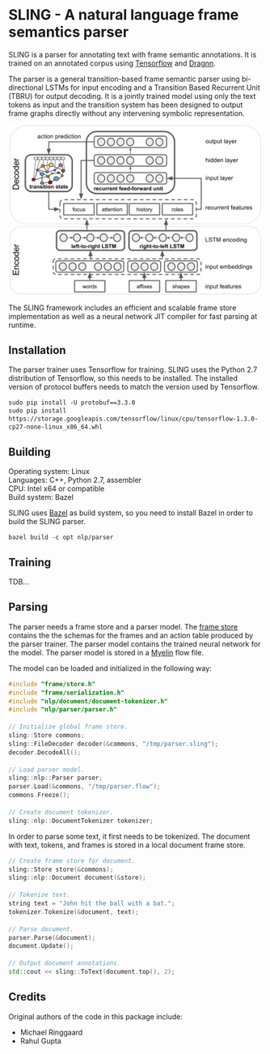 # SLING - A natural language frame semantics parser

SLING is a parser for annotating text with frame semantic annotations. It is
trained on an annotated corpus using [Tensorflow](https://www.tensorflow.org/)
and [Dragnn](https://github.com/tensorflow/models/blob/master/syntaxnet/g3doc/DRAGNN.md).

The parser is a general transition-based frame semantic parser using
bi-directional LSTMs for input encoding and a Transition Based Recurrent Unit
(TBRU) for output decoding. It is a jointly trained model using only the text
tokens as input and the transition system has been designed to output frame
graphs directly without any intervening symbolic representation.

![SLING neural network architecture.](./doc/report/network.svg)

The SLING framework includes an efficient and scalable frame store
implementation as well as a neural network JIT compiler for fast parsing at
runtime.

## Installation

The parser trainer uses Tensorflow for training. SLING uses the Python 2.7
distribution of Tensorflow, so this needs to be installed. The installed version
of protocol buffers needs to match the version used by Tensorflow.

```shell
sudo pip install -U protobuf==3.3.0
sudo pip install https://storage.googleapis.com/tensorflow/linux/cpu/tensorflow-1.3.0-cp27-none-linux_x86_64.whl
```

## Building

Operating system: Linux<br>
Languages: C++, Python 2.7, assembler<br>
CPU: Intel x64 or compatible<br>
Build system: Bazel<br>

SLING uses [Bazel](https://bazel.build/) as build system, so you need to install
Bazel in order to build the SLING parser.

```shell
bazel build -c opt nlp/parser
```

## Training

TDB...

## Parsing

The parser needs a frame store and a parser model. The [frame store](frame/README.md)
contains the the schemas for the frames and an action table produced by the
parser trainer. The parser model contains the trained neural network for the
model. The parser model is stored in a [Myelin](myelin/README.md) flow file.

The model can be loaded and initialized in the following way:

```c++
#include "frame/store.h"
#include "frame/serialization.h"
#include "nlp/document/document-tokenizer.h"
#include "nlp/parser/parser.h"

// Initialize global frame store.
sling::Store commons;
sling::FileDecoder decoder(&commons, "/tmp/parser.sling");
decoder.DecodeAll();

// Load parser model.
sling::nlp::Parser parser;
parser.Load(&commons, "/tmp/parser.flow");
commons.Freeze();

// Create document tokenizer.
sling::nlp::DocumentTokenizer tokenizer;
```

In order to parse some text, it first needs to be tokenized. The document with
text, tokens, and frames is stored in a local document frame store.

```c++
// Create frame store for document.
sling::Store store(&commons);
sling::nlp::Document document(&store);

// Tokenize text.
string text = "John hit the ball with a bat.";
tokenizer.Tokenize(&document, text);

// Parse document.
parser.Parse(&document);
document.Update();

// Output document annotations.
std::cout << sling::ToText(document.top(), 2);
```

## Credits

Original authors of the code in this package include:

*   Michael Ringgaard
*   Rahul Gupta



